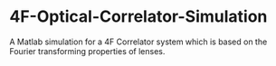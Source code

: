 # 4F-Optical-Correlator-Simulation
A Matlab simulation for a 4F Correlator system which is based on the Fourier transforming properties of lenses.
